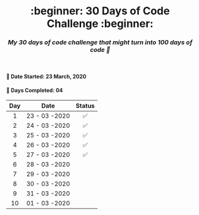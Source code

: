 <h1 align=center>:beginner: 30 Days of Code Challenge :beginner:</h1>

<h3 align=center><em>My 30 days of code challenge that might turn into 100 days of code 🤞</em></h3>

<br>

#### 📍 Date Started: 23 March, 2020

#### 📍 Days Completed: 04
 
|     Day      |                  Date                 |        Status         | 
| :----------: | :-----------------------------------: | :-------------------: |
| 1            | 23 - 03 -2020                         | ✅                   |
| 2            | 24 - 03 -2020                         | ✅                   |
| 3            | 25 - 03 -2020                         | ✅                   |
| 4            | 26 - 03 -2020                         | ✅                   |
| 5            | 27 - 03 -2020                         | ✅                   |
| 6            | 28 - 03 -2020                         |                    |
| 7            | 29 - 03 -2020                         |                    |
| 8            | 30 - 03 -2020                         |                    |
| 9            | 31 - 03 -2020                         |                    |
| 10           | 01 - 03 -2020                         |                    |

